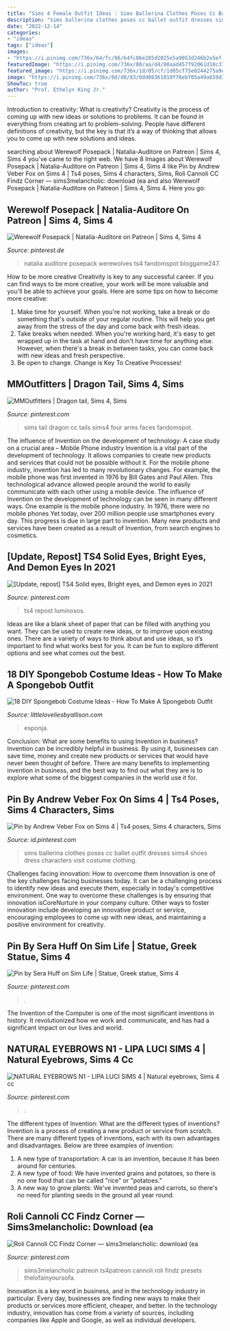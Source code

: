```yaml
---
title: "Sims 4 Female Outfit Ideas : Sims Ballerina Clothes Poses Cc Ballet Outfit Dresses Sims4 Shoes Dress Characters Visit Costume Clothing"
description: "Sims ballerina clothes poses cc ballet outfit dresses sims4 shoes dress characters visit costume clothing"
date: "2022-12-14"
categories:
- "ideas"
tags: ["ideas"]
images:
- "https://i.pinimg.com/736x/64/fc/86/64fc86e285d2025e5a9053d246b2e5ef.jpg"
featuredImage: "https://i.pinimg.com/736x/80/aa/d4/80aad457f92061d10c3780eed88a0207.jpg"
featured_image: "https://i.pinimg.com/736x/1d/05/cf/1d05cf75e0244275a9c4e92435d3c2cc.jpg"
image: "https://i.pinimg.com/736x/0d/d0/83/0dd08361018f76ebf05a49a659d3e256.jpg"
ShowToc: true
author: "Prof. Ethelyn King Jr."
---
```



Introduction to creativity: What is creativity?
Creativity is the process of coming up with new ideas or solutions to problems. It can be found in everything from creating art to problem-solving. People have different definitions of creativity, but the key is that it’s a way of thinking that allows you to come up with new solutions and ideas.

	

		
searching about Werewolf Posepack | Natalia-Auditore on Patreon | Sims 4, Sims 4 you've came to the right web. We have 8 Images about Werewolf Posepack | Natalia-Auditore on Patreon | Sims 4, Sims 4 like Pin by Andrew Veber Fox on Sims 4 | Ts4 poses, Sims 4 characters, Sims, Roli Cannoli CC Findz Corner — sims3melancholic: download (ea and also Werewolf Posepack | Natalia-Auditore on Patreon | Sims 4, Sims 4. Here you go:
		
    
## Werewolf Posepack | Natalia-Auditore On Patreon | Sims 4, Sims 4

<img loading=lazy src="https://i.pinimg.com/736x/1c/bc/2b/1cbc2bc9f268f51389357e962ae5a05e.jpg" onerror="this.onerror=null;this.src='https://tse4.mm.bing.net/th?id=OIP.nKLXOK6-jFRLBVgdo3HXmAHaO0&amp;pid=15.1';" alt="Werewolf Posepack | Natalia-Auditore on Patreon | Sims 4, Sims 4">

_Source: pinterest.de_

>natalia auditore posepack werewolves ts4 fandomspot bloggame247. 

	

How to be more creative
Creativity is key to any successful career. If you can find ways to be more creative, your work will be more valuable and you'll be able to achieve your goals. Here are some tips on how to become more creative: 
1. Make time for yourself. When you're not working, take a break or do something that's outside of your regular routine. This will help you get away from the stress of the day and come back with fresh ideas. 
2. Take breaks when needed. When you're working hard, it's easy to get wrapped up in the task at hand and don't have time for anything else. However, when there's a break in between tasks, you can come back with new ideas and fresh perspective. 
3. Be open to change. Change is Key To Creative Processes!

    
## MMOutfitters | Dragon Tail, Sims 4, Sims

<img loading=lazy src="https://i.pinimg.com/736x/02/73/eb/0273eb83cda5aeb839355175df9af226.jpg" onerror="this.onerror=null;this.src='https://tse1.mm.bing.net/th?id=OIP.iKtTvxjePZxhfnW5uyceMgHaHa&amp;pid=15.1';" alt="MMOutfitters | Dragon tail, Sims 4, Sims">

_Source: pinterest.com_

>sims tail dragon cc tails sims4 four arms faces fandomspot. 

	

The influence of Invention on the development of technology: A case study on a crucial area – Mobile Phone industry
Invention is a vital part of the development of technology. It allows companies to create new products and services that could not be possible without it. For the mobile phone industry, invention has led to many revolutionary changes. For example, the mobile phone was first invented in 1976 by Bill Gates and Paul Allen. This technological advance allowed people around the world to easily communicate with each other using a mobile device.
The influence of Invention on the development of technology can be seen in many different ways. One example is the mobile phone industry. In 1976, there were no mobile phones Yet today, over 200 million people use smartphones every day. This progress is due in large part to invention. Many new products and services have been created as a result of Invention, from search engines to cosmetics.

    
## [Update, Repost] TS4 Solid Eyes, Bright Eyes, And Demon Eyes In 2021

<img loading=lazy src="https://i.pinimg.com/736x/80/aa/d4/80aad457f92061d10c3780eed88a0207.jpg" onerror="this.onerror=null;this.src='https://tse1.mm.bing.net/th?id=OIP.9xaIgCNmT-3mVTeDGduiuQHaEK&amp;pid=15.1';" alt="[Update, repost] TS4 Solid eyes, Bright eyes, and Demon eyes in 2021">

_Source: pinterest.com_

>ts4 repost luminosos. 

	

Ideas are like a blank sheet of paper that can be filled with anything you want. They can be used to create new ideas, or to improve upon existing ones. There are a variety of ways to think about and use ideas, so it’s important to find what works best for you. It can be fun to explore different options and see what comes out the best.

    
## 18 DIY Spongebob Costume Ideas - How To Make A Spongebob Outfit

<img loading=lazy src="https://www.littleloveliesbyallison.com/wp-content/uploads/2020/11/3.-Sponge-Bob-Outfit-For-Ladies.jpg" onerror="this.onerror=null;this.src='https://tse2.mm.bing.net/th?id=OIP.mOjn2Dvc08mUkFQ6DOg2twHaJ4&amp;pid=15.1';" alt="18 DIY Spongebob Costume Ideas - How To Make A Spongebob Outfit">

_Source: littleloveliesbyallison.com_

>esponja. 

	

Conclusion: What are some benefits to using Invention in business?
Invention can be incredibly helpful in business. By using it, businesses can save time, money and create new products or services that would have never been thought of before. There are many benefits to implementing invention in business, and the best way to find out what they are is to explore what some of the biggest companies in the world use it for.

    
## Pin By Andrew Veber Fox On Sims 4 | Ts4 Poses, Sims 4 Characters, Sims

<img loading=lazy src="https://i.pinimg.com/736x/b1/75/9e/b1759e96585d3837925aeae8306a0232.jpg" onerror="this.onerror=null;this.src='https://tse4.mm.bing.net/th?id=OIP.v1E-I_G8apfG-gRU55zUUQHaM3&amp;pid=15.1';" alt="Pin by Andrew Veber Fox on Sims 4 | Ts4 poses, Sims 4 characters, Sims">

_Source: id.pinterest.com_

>sims ballerina clothes poses cc ballet outfit dresses sims4 shoes dress characters visit costume clothing. 

	

Challenges facing innovation: How to overcome them
Innovation is one of the key challenges facing businesses today. It can be a challenging process to identify new ideas and execute them, especially in today's competitive environment. One way to overcome these challenges is by ensuring that innovation isCoreNurture in your company culture. Other ways to foster innovation include developing an innovative product or service, encouraging employees to come up with new ideas, and maintaining a positive environment for creativity.

    
## Pin By Sera Huff On Sim Life | Statue, Greek Statue, Sims 4

<img loading=lazy src="https://i.pinimg.com/736x/64/fc/86/64fc86e285d2025e5a9053d246b2e5ef.jpg" onerror="this.onerror=null;this.src='https://tse2.mm.bing.net/th?id=OIP.hpo-ORynoSO9ijhHBC6tqAHaFh&amp;pid=15.1';" alt="Pin by Sera Huff on Sim Life | Statue, Greek statue, Sims 4">

_Source: pinterest.com_

>. 

	

The Invention of the Computer is one of the most significant inventions in history. It revolutionized how we work and communicate, and has had a significant impact on our lives and world.

    
## NATURAL EYEBROWS N1 - LIPA LUCI SIMS 4 | Natural Eyebrows, Sims 4 Cc

<img loading=lazy src="https://i.pinimg.com/736x/0d/d0/83/0dd08361018f76ebf05a49a659d3e256.jpg" onerror="this.onerror=null;this.src='https://tse4.mm.bing.net/th?id=OIP.WFYa6eZ3CV9H4LyKrxzIpAHaCu&amp;pid=15.1';" alt="NATURAL EYEBROWS N1 - LIPA LUCI SIMS 4 | Natural eyebrows, Sims 4 cc">

_Source: pinterest.com_

>. 

	

The different types of Invention: What are the different types of inventions?
Invention is a process of creating a new product or service from scratch. There are many different types of inventions, each with its own advantages and disadvantages. Below are three examples of invention:
1) A new type of transportation: A car is an invention, because it has been around for centuries. 
2) A new type of food: We have invented grains and potatoes, so there is no one food that can be called "rice" or "potatoes." 
3) A new way to grow plants: We've invented peas and carrots, so there's no need for planting seeds in the ground all year round.

    
## Roli Cannoli CC Findz Corner — Sims3melancholic: Download (ea

<img loading=lazy src="https://i.pinimg.com/736x/1d/05/cf/1d05cf75e0244275a9c4e92435d3c2cc.jpg" onerror="this.onerror=null;this.src='https://tse3.mm.bing.net/th?id=OIP.hRZXQi3OKfx3hC3gf8DRJQHaJh&amp;pid=15.1';" alt="Roli Cannoli CC Findz Corner — sims3melancholic: download (ea">

_Source: pinterest.com_

>sims3melancholic patreon ts4patreon cannoli roli findz presets thelofainyoursofa. 

	

Innovation is a key word in business, and in the technology industry in particular. Every day, businesses are finding new ways to make their products or services more efficient, cheaper, and better. In the technology industry, innovation has come from a variety of sources, including companies like Apple and Google, as well as individual developers.

